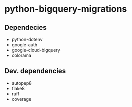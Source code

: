 # python-bigquery-migrations

## Dependecies
- python-dotenv
- google-auth
- google-cloud-bigquery
- colorama

## Dev. dependencies
- autopep8
- flake8
- ruff
- coverage